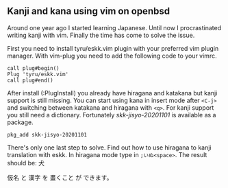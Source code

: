 ## Kanji and kana using vim on openbsd

Around one year ago I started learning Japanese.  Until now I
procrastinated writing kanji with vim.  Finally the time has
come to solve the issue.

First you need to install tyru/eskk.vim plugin with your preferred
vim plugin manager.  With vim-plug you need to add the following code
to your vimrc.

```
call plug#begin()
Plug 'tyru/eskk.vim'
call plug#end()
```

After install (:PlugInstall) you already have hiragana and katakana
but kanji support is still missing.  You can start using kana in
insert mode after `<C-j>` and switching between katakana and hiragana
with `<q>`.  For kanji support you still need a dictionary.
Fortunately *skk-jisyo-20201101* is available as a package.

```
pkg_add skk-jisyo-20201101
```

There's only one last step to solve.  Find out how to use hiragana to
kanji translation with eskk.  In hiragana mode type in `;いぬ<space>`.
The result should be: 犬

仮名 と 漢字 を 畫くこと が できます。

